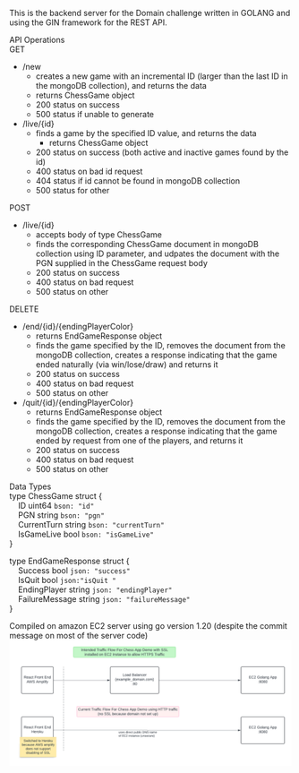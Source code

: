 This is the backend server for the Domain challenge written in GOLANG and using the GIN framework for the REST API.

API Operations <br />
GET
  - /new 
    -  creates a new game with an incremental ID (larger than the last ID in the mongoDB collection), and returns the data
      -   returns ChessGame object
    - 200 status on success
    - 500 status if unable to generate
  - /live/{id}
    - finds a game by the specified ID value, and returns the data 
      -  returns ChessGame object  
    -  200 status on success (both active and inactive games found by the id) 
    -  400  status on bad id request
    -  404 status if id cannot be found in mongoDB collection
    -  500 status for other
   
POST
  - /live/{id}
    - accepts body of type ChessGame
    - finds  the corresponding ChessGame document in mongoDB collection using ID parameter, and udpates the document with the PGN supplied in the ChessGame request body
    - 200 status on success
    - 400 status on bad request
    - 500 status on other

DELETE
  - /end/{id}/{endingPlayerColor}
    - returns EndGameResponse object  
    - finds the game specified by the ID, removes the document from the mongoDB collection, creates a response indicating that the game ended naturally (via win/lose/draw) and returns it
    - 200 status on success
    - 400 status on bad request
    - 500 status on other
 - /quit/{id}/{endingPlayerColor}
    - returns EndGameResponse object  
    - finds the game specified by the ID, removes the document from the mongoDB collection, creates a response indicating that the game ended by request from one of the players, and returns it
    - 200 status on success
    - 400 status on bad request
    - 500 status on other
  

Data Types <br />
type ChessGame struct {<br />
	&nbsp;&nbsp;&nbsp;&nbsp;ID          uint64 `bson: "id"`<br />
	&nbsp;&nbsp;&nbsp;&nbsp;PGN         string `bson: "pgn"`<br />
	&nbsp;&nbsp;&nbsp;&nbsp;CurrentTurn string `bson: "currentTurn"`<br />
	&nbsp;&nbsp;&nbsp;&nbsp;IsGameLive  bool   `bson: "isGameLive"`<br />
}

type EndGameResponse struct {<br />
	&nbsp;&nbsp;&nbsp;&nbsp;Success        bool   `json: "success"`<br />
	&nbsp;&nbsp;&nbsp;&nbsp;IsQuit         bool   `json:"isQuit "`<br />
	&nbsp;&nbsp;&nbsp;&nbsp;EndingPlayer   string `json: "endingPlayer"`<br />
	&nbsp;&nbsp;&nbsp;&nbsp;FailureMessage string `json: "failureMessage"`<br />
}<br />



Compiled on amazon EC2 server using go version 1.20 (despite the commit message on most of the server code)
![Diagram explaining current traffic patterns for this chess app ](./ChessAppTrafficDiagram.png)
